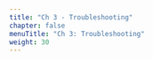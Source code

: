 ```yaml
---
title: "Ch 3 - Troubleshooting"
chapter: false
menuTitle: "Ch 3: Troubleshooting"
weight: 30
---
```


